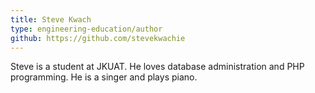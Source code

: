 ```yaml
---
title: Steve Kwach
type: engineering-education/author
github: https://github.com/stevekwachie
---
```

Steve is a student at JKUAT. He loves database administration and PHP programming. He is a singer and plays piano.
